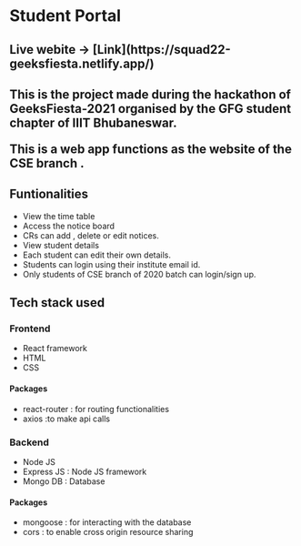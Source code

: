 <h1>Student Portal</h1>

<h2>Live webite -> [Link](https://squad22-geeksfiesta.netlify.app/)<h2>

This is the project made during the hackathon of GeeksFiesta-2021 organised by the GFG student chapter of IIIT Bhubaneswar.

This is a web app functions as the website of the CSE branch .

<h2>Funtionalities</h2>

- View the time table
- Access the notice board 
- CRs can add , delete or edit notices.
- View student details
- Each student can edit their own details.
- Students can login using their institute email id.
- Only students of CSE branch of 2020 batch can login/sign up.

<h2>Tech stack used</h2>

<h3>Frontend</h3>

- React framework
- HTML 
- CSS 

<h4>Packages</h4>

- react-router : for routing functionalities
- axios :to make api calls

<h3> Backend </h3>

- Node JS 
- Express JS : Node JS framework
- Mongo DB : Database 
<h4>Packages</h4>

- mongoose : for interacting with the database
- cors : to enable cross origin resource sharing
